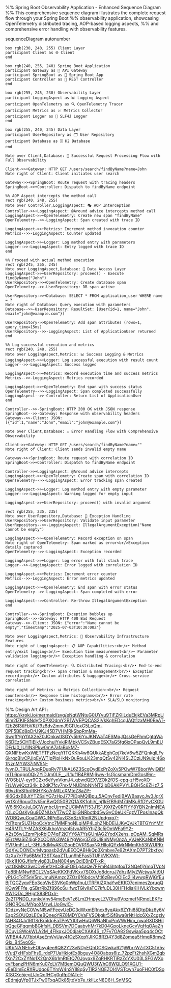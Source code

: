 %% Spring Boot Observability Application - Enhanced Sequence Diagram
%% This comprehensive sequence diagram illustrates the complete request flow through your Spring Boot
%% observability application, showcasing OpenTelemetry distributed tracing, AOP-based logging aspects,
%% and comprehensive error handling with observability features.

sequenceDiagram
autonumber

    box rgb(230, 240, 255) Client Layer
    participant Client as 🌐 Client
    end

    box rgb(240, 255, 240) Spring Boot Application
    participant Gateway as 🚪 API Gateway
    participant SpringBoot as 🍃 Spring Boot App
    participant Controller as 🎯 REST Controller
    end

    box rgb(255, 245, 230) Observability Layer
    participant LoggingAspect as 📊 Logging Aspect
    participant OpenTelemetry as 🔍 OpenTelemetry Tracer
    participant Metrics as 📈 Metrics Collector
    participant Logger as 📝 SLF4J Logger
    end

    box rgb(255, 240, 245) Data Layer
    participant UserRepository as 🗂️ User Repository
    participant Database as 🗄️ H2 Database
    end

    Note over Client,Database: 🔄 Successful Request Processing Flow with Full Observability

    Client->>+Gateway: HTTP GET /users/search/findByName?name=John
    Note right of Client: Client initiates user search

    Gateway->>+SpringBoot: Route request with tracing headers
    SpringBoot->>+Controller: Dispatch to findByName endpoint

    %% AOP Aspect intercepts the method call
    rect rgb(240, 248, 255)
    Note over Controller,LoggingAspect: 🎭 AOP Interception
    Controller->>+LoggingAspect: @Around advice intercepts method call
    LoggingAspect->>+OpenTelemetry: Create new span "findByName"
    OpenTelemetry-->>-LoggingAspect: Span created with trace ID

    LoggingAspect->>+Metrics: Increment method invocation counter
    Metrics-->>-LoggingAspect: Counter updated

    LoggingAspect->>+Logger: Log method entry with parameters
    Logger-->>-LoggingAspect: Entry logged with trace ID
    end

    %% Proceed with actual method execution
    rect rgb(245, 255, 245)
    Note over LoggingAspect,Database: 💾 Data Access Layer
    LoggingAspect->>+UserRepository: proceed() - Execute findByName("John")
    UserRepository->>+OpenTelemetry: Create database span
    OpenTelemetry-->>-UserRepository: DB span active

    UserRepository->>+Database: SELECT * FROM application_user WHERE name = ?
    Note right of Database: Query execution with parameters
    Database-->>-UserRepository: ResultSet: [User{id=1, name="John", email="john@example.com"}]

    UserRepository->>OpenTelemetry: Add span attributes (rows=1, query_time=15ms)
    UserRepository-->>-LoggingAspect: List of ApplicationUser returned
    end

    %% Log successful execution and metrics
    rect rgb(240, 248, 255)
    Note over LoggingAspect,Metrics: 📊 Success Logging & Metrics
    LoggingAspect->>+Logger: Log successful execution with result count
    Logger-->>-LoggingAspect: Success logged

    LoggingAspect->>+Metrics: Record execution time and success metrics
    Metrics-->>-LoggingAspect: Metrics recorded

    LoggingAspect->>+OpenTelemetry: End span with success status
    OpenTelemetry-->>-LoggingAspect: Span completed successfully
    LoggingAspect-->>-Controller: Return List of ApplicationUser
    end

    Controller-->>-SpringBoot: HTTP 200 OK with JSON response
    SpringBoot-->>-Gateway: Response with observability headers
    Gateway-->>-Client: JSON: [{"id":1,"name":"John","email":"john@example.com"}]

    Note over Client,Database: ⚠️ Error Handling Flow with Comprehensive Observability

    Client->>+Gateway: HTTP GET /users/search/findByName?name=""
    Note right of Client: Client sends invalid empty name

    Gateway->>+SpringBoot: Route request with correlation ID
    SpringBoot->>+Controller: Dispatch to findByName endpoint

    Controller->>+LoggingAspect: @Around advice intercepts
    LoggingAspect->>+OpenTelemetry: Create span with correlation ID
    OpenTelemetry-->>-LoggingAspect: Error tracking span created

    LoggingAspect->>+Logger: Log method entry with empty parameter
    Logger-->>-LoggingAspect: Warning logged for empty input

    LoggingAspect->>+UserRepository: proceed() with invalid argument

    rect rgb(255, 235, 235)
    Note over UserRepository,Database: 🚨 Exception Handling
    UserRepository->>UserRepository: Validate input parameter
    UserRepository-->>-LoggingAspect: IllegalArgumentException("Name cannot be empty")

    LoggingAspect->>+OpenTelemetry: Record exception on span
    Note right of OpenTelemetry: Span marked as error<br/>Exception details captured
    OpenTelemetry-->>-LoggingAspect: Exception recorded

    LoggingAspect->>+Logger: Log error with full stack trace
    Logger-->>-LoggingAspect: Error logged with correlation ID

    LoggingAspect->>+Metrics: Increment error counter
    Metrics-->>-LoggingAspect: Error metrics updated

    LoggingAspect->>+OpenTelemetry: End span with error status
    OpenTelemetry-->>-LoggingAspect: Span completed with error

    LoggingAspect-->>Controller: Re-throw IllegalArgumentException
    end

    Controller-->>-SpringBoot: Exception bubbles up
    SpringBoot-->>-Gateway: HTTP 400 Bad Request
    Gateway-->>-Client: JSON: {"error":"Name cannot be empty","timestamp":"2025-07-03T10:30:00Z"}

    Note over LoggingAspect,Metrics: 🔧 Observability Infrastructure Features
    Note right of LoggingAspect: 📋 AOP Capabilities:<br/>• Method entry/exit logging<br/>• Execution time measurement<br/>• Parameter validation logging<br/>• Exception handling & correlation

    Note right of OpenTelemetry: 🔍 Distributed Tracing:<br/>• End-to-end request tracking<br/>• Span creation & management<br/>• Exception recording<br/>• Custom attributes & baggage<br/>• Cross-service correlation

    Note right of Metrics: 📊 Metrics Collection:<br/>• Request counters<br/>• Response time histograms<br/>• Error rate tracking<br/>• Custom business metrics<br/>• SLA/SLO monitoring

%% Design Art API : https://kroki.io/mermaid/svg/eNqtWNtuG0UYvu9TjFZKlILduEkjkEVa3MRpU9Im2IZKIFSNdyf20PXOdmY2B1WVEPQCAS2IVkKqhEDcgJAQt1zxMH0BeAT-f2b26I3tlFbVKt79z8dvZmmJ9GPJoxG5LoQm-0PF5BEd8pDrU9KJ45D7VHMRkSbpRmMa-SwgffYgYfAX2eZ0JOnkwtISGYy5Ir6YxJKNWaT4ESMqJQssGeFhmCgtqWaK6DEz5CHTjEikVJochuIYvkiRjMbkVCSyZBuqESX7aG5fg6ixOPapQvL9mEUDFrIJ0_IU1INSPkw0mA7afaBokM7-QXNIFbwKxWiETFTFzNeqYfTQKKh4w6QUkkAEghCpj7keV6w5ZFQnkqlLFy6krqcBIvCPJlpEyWTIpPlpHkNxQuRouLK23mqQtSv42Ni4SLZCziJN9uipI46p1NznMYW37iNV5N-fvvnO_TRULApqRDupRv7FUkAL6Z3ScgOydExPrZoXv5POwW76borWyjQiDfmTL6pqpp0QkZYiDJm0LE__JL1uf1B4P8Mj6ww-1sGjcsmamDmGosI9m-WOSbLV-eyr9C2xr6eYynVkmJ4_qbwdQEXVZOk2fOS-cpq-zH5voXO-FrLWwjQcz34k_b2dK7fcy7mxMNUDhbNNNT2jbD6AKPVYLBQH5c6ZHz7_569vzReSf5riRKHYKo7nMfLcXMteZ8aZP-4I6GdxBBJtYTZSsjYG7zHpJ77PlDpMQlBpu_5ACnyFedjBAWBaaycJw3JqrXwrtXn16puuGtvk5mBwQG50B2Q1AXK1qhiV_nj1kEfB9dM7dMKuRfDYvCXGUW6i5KOxJuLQCWynbcUjrrmZUCiMWFl53J1S1J9XfZv0RFIYY8YBN2nImNEArDLcOQsKyGu9DZNUxVT7wCZIbjiGNRbctbd5wGyC0eUKFqzVTPos1nagQkWOBQwuGoaGWCJNPgSuvG3nSzVRmR2NUpdgxp7-YdTtpnrSUZHzoCcVtnc7MMFhgNLgiMP4LxhZNbDEiJJKvQVJkTBTGYnYMYH4RMTLY-MZASX6JkhoVmzpI5tvxAR5YhjZ3c5jOmWFa9Y2-A2sE6wLZzmPjoRbiD74qF2jOYY6A7YsGUniAG2YodX2ehs_pOpAM_SqMRs6ErzWaSlZ4jqFXcODW63W49IYgWoy3ZdSUl8nNMy0nzA_yVJeKKaNbKNMFVPJmFLzf_-3HU8dMwAKU2oqEOVR1SaxNXHlIoIQYxMrNMmKh53tWUPKrGdXVJDONCyrMyqpasb2dVuEECQABHkQp3Xmbve7e92tAXmD7PT2bxfxyj0zXu7e7Pa6BMcT2STXaqZTLun9hEFas5TUFkVKXWt-j6kk1H0GJfIxfnvIg83LDaN804awQdiE8nDT-xR-vctOKMKzSwCDvEefzHC3EuFOELg4aQe7FFmR4lihtgfoxT3NQefljYmqTVpNTe8BhMNwFBCL2VqSAeKKXFdVKxv7SOXrJg8dgruJ7dhzjMlyZWcjwuAIt9UyPLGcToT5nV5roUmuNAmzc2ZOz6f6bdcvMtl6zBey0OIEc2Ii4wwqRWjGfEuBjTQCZyqvFEo3coVivE3VKg0oWp1nuLtTRFAIZXhaYwEKKO7cnimes2pruqQKOw9FFfe_gSBrrRbZf896c6u_fwcTGIvIIaTC7kfuDL30HFHdiaKIHVLkYbxwmAW1QDc_9HjgtS83POxlr-2a2TPNDD_runkeVnv54meEeV1z6LmZHnpyeLZVOhu9VpzmefNRmoLEKFzGNORQxJMYgoXMrwLUoGwlC-1OdzvyNeC0VwNI5wFFeevUeDC3dWxmERncx8yqAkx6ZYhi85DtpDkz6y6VEap2SOUQzLECeBQneoYRZ8MDY0VaFVSOkgkr5iSf8wa8rNtHdc6XxZcgzIvfAH84GJx1Rf1SrBr5IdqEaTPeVYI0fwHuQiWNaNhxPmVWrHim_nwaRXDSHjIbQgeGFqqmbBGkfsH_DBSVm7DCaabvhMr7kD04GpoLkneGcvVqHqOAaZhBCuyL8WokWLA2M_4FlkqxJO0djakCXAK4S_z7Fv7OA82Gswiaa5pq4cOCtWPBA4JV7bbtAseEmVvUav4fOzSXcpYJIKO8RZt4Y3d8Zomea5HmqR8mw2GIx_B45vo0S-UKbN7rNEhvFObsy4ee8Q82Y23vNDyEQhDCSQwka621jWbrrWZrfXC51V5vtVutj7xHFxbFhs9_rdxP7UaHkiotEx8bguy4O8Oabps6iz_72pzFt2hshXGm2qbfXn72CxZYNo1X2QnX6b1mRtEtQ70Joyqx9ZqRHKRTiRzZcYXU03LSFGWXocvFbsnzPHN6mKu07cLV7MBemOQuQWU3tWhC6WQLO91XGU1-vEeDlmEcRXRUdqo6TYrsW4nSYlI8qSyTIR2NQEZOI4VSTcwh7uoFHC0fDSoXf8CXe5jegLlJoQofHCg0qRpDlATeI-cEdmjgVfp0TJxTw0TxqADk85jtdVb7e_tkIiLcN8D6H_SnMSQ
